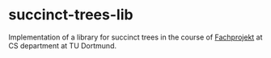 # succinct-trees-lib
Implementation of a library for succinct trees in the course of [Fachprojekt](https://github.com/koesterlab/fp-rust-succinct-trees/wiki) at CS department at TU Dortmund.

